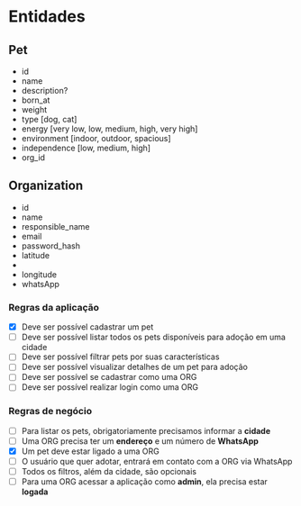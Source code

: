 # Entidades

## Pet

- id
- name
- description?
- born_at
- weight
- type [dog, cat]
- energy [very low, low, medium, high, very high]
- environment [indoor, outdoor, spacious]
- independence [low, medium, high]
- org_id

## Organization

- id
- name
- responsible_name
- email
- password_hash
- latitude
- 
- longitude
- whatsApp

### Regras da aplicação

- [x] Deve ser possível cadastrar um pet <!-- create-pet -->
- [ ] Deve ser possível listar todos os pets disponíveis para adoção em uma cidade <!-- list-pets -->
- [ ] Deve ser possível filtrar pets por suas características <!-- list-pets -->
- [ ] Deve ser possível visualizar detalhes de um pet para adoção <!-- get-pet-details -->
- [ ] Deve ser possível se cadastrar como uma ORG <!-- register -->
- [ ] Deve ser possível realizar login como uma ORG <!-- authenticate -->

### Regras de negócio

- [ ] Para listar os pets, obrigatoriamente precisamos informar a **cidade**
- [ ] Uma ORG precisa ter um **endereço** e um número de **WhatsApp**
- [x] Um pet deve estar ligado a uma ORG
- [ ] O usuário que quer adotar, entrará em contato com a ORG via WhatsApp
- [ ] Todos os filtros, além da cidade, são opcionais
- [ ] Para uma ORG acessar a aplicação como **admin**, ela precisa estar **logada**